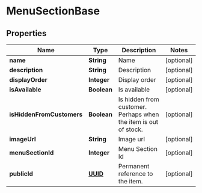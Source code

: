 
# MenuSectionBase

## Properties
Name | Type | Description | Notes
------------ | ------------- | ------------- | -------------
**name** | **String** | Name |  [optional]
**description** | **String** | Description |  [optional]
**displayOrder** | **Integer** | Display order |  [optional]
**isAvailable** | **Boolean** | Is available |  [optional]
**isHiddenFromCustomers** | **Boolean** | Is hidden from customer. Perhaps when the item is out of stock. |  [optional]
**imageUrl** | **String** | Image url |  [optional]
**menuSectionId** | **Integer** | Menu Section Id |  [optional]
**publicId** | [**UUID**](UUID.md) | Permanent reference to the item. |  [optional]



